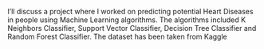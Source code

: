  I’ll discuss a project where I worked on predicting potential Heart Diseases in people using Machine Learning algorithms. The algorithms included K Neighbors Classifier, Support Vector Classifier, Decision Tree Classifier and Random Forest Classifier. The dataset has been taken from Kaggle
